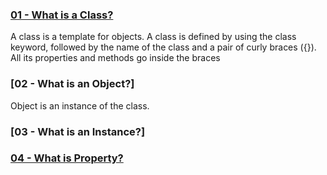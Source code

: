 ### [01 - What is a Class?](./01-classes.php) <!-- omit in toc -->

A class is a template for objects.
A class is defined by using the class keyword, followed by the name of the class and a pair of curly braces ({}). All its properties and methods go inside the braces

### [02 - What is an Object?] <!-- omit in toc -->

Object is an instance of the class.

### [03 - What is an Instance?] <!-- omit in toc -->

### [04 - What is Property?](./02-properties.php) <!-- omit in toc -->
